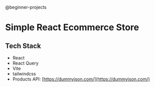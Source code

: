 @beginner-projects

# Simple React Ecommerce Store

## Tech Stack

- React
- React Query
- Vite
- tailwindcss
- Products API: [https://dummyjson.com/](https://dummyjson.com/)
